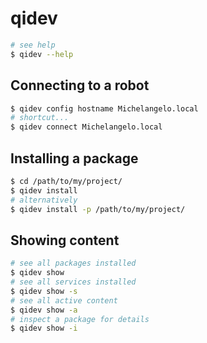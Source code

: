 # qidev

```sh    
# see help
$ qidev --help
```
## Connecting to a robot
```sh   
$ qidev config hostname Michelangelo.local
# shortcut...
$ qidev connect Michelangelo.local
```
## Installing a package
    
```sh
$ cd /path/to/my/project/ 
$ qidev install
# alternatively
$ qidev install -p /path/to/my/project/
```

## Showing content
```sh
# see all packages installed
$ qidev show
# see all services installed
$ qidev show -s
# see all active content
$ qidev show -a
# inspect a package for details
$ qidev show -i 
```

